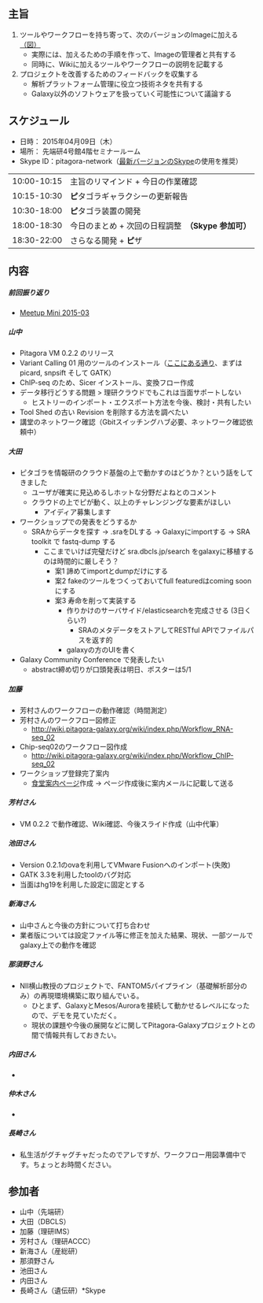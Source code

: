 主旨
----

1.  ツールやワークフローを持ち寄って、次のバージョンのImageに加える [（図）](http://www.pitagora-galaxy.org/_/rsrc/1416890873801/about/about_overview.png)
    -   実際には、加えるための手順を作って、Imageの管理者と共有する
    -   同時に、Wikiに加えるツールやワークフローの説明を記載する
2.  プロジェクトを改善するためのフィードバックを収集する
    -   解析プラットフォーム管理に役立つ技術ネタを共有する
    -   Galaxy以外のソフトウェアを扱っていく可能性について議論する

スケジュール
------------

-   日時： 2015年04月09日（木）
-   場所： 先端研4号館4階セミナールーム
-   Skype ID：pitagora-network（[最新バージョンのSkype](http://www.skype.com/ja/)の使用を推奨）

|             |                                                     |
|-------------|-----------------------------------------------------|
| 10:00-10:15 | 主旨のリマインド + 今日の作業確認                   |
| 10:15-10:30 | **ピ**タゴラギャラクシーの更新報告                  |
| 10:30-18:00 | **ピ**タゴラ装置の開発                              |
| 18:00-18:30 | 今日のまとめ + 次回の日程調整　**（Skype 参加可）** |
| 18:30-22:00 | さらなる開発 + **ピ**ザ                             |

内容
----

##### 前回振り返り

-   [Meetup Mini 2015-03](/Meetup_Mini_2015-03 "wikilink")

##### 山中

-   Pitagora VM 0.2.2 のリリース
-   Variant Calling 01 用のツールのインストール（[ここにある通り](/Admin_Variant_Calling_01 "wikilink")、まずは picard, snpsift そして GATK）
-   ChIP-seq のため、Sicer インストール、変換フロー作成
-   データ移行どうする問題 &gt; 理研クラウドでもこれは当面サポートしない
    -   ヒストリーのインポート・エクスポート方法を今後、検討・共有したい
-   Tool Shed の古い Revision を削除する方法を調べたい
-   講堂のネットワーク確認（Gbitスイッチングハブ必要、ネットワーク確認依頼中）

##### 大田

-   ピタゴラを情報研のクラウド基盤の上で動かすのはどうか？という話をしてきました
    -   ユーザが確実に見込めるしホットな分野だよねとのコメント
    -   クラウドの上でピが動く、以上のチャレンジングな要素がほしい
        -   アイディア募集します
-   ワークショップでの発表をどうするか
    -   SRAからデータを探す -&gt; .sraをDLする -&gt; Galaxyにimportする -&gt; SRA toolkit で fastq-dump する
        -   ここまでいけば完璧だけど sra.dbcls.jp/search をgalaxyに移植するのは時間的に厳しそう？
            -   案1 諦めてimportとdumpだけにする
            -   案2 fakeのツールをつくっておいてfull featuredはcoming soonにする
            -   案3 寿命を削って実装する
                -   作りかけのサーバサイド/elasticsearchを完成させる (3日くらい?)
                    -   SRAのメタデータをストアしてRESTful APIでファイルパスを返す的
                -   galaxyの方のUIを書く
-   Galaxy Community Conference で発表したい
    -   abstract締め切りが口頭発表は明日、ポスターは5/1

##### 加藤

-   芳村さんのワークフローの動作確認（時間測定）
-   芳村さんのワークフロー図修正
    -   <http://wiki.pitagora-galaxy.org/wiki/index.php/Workflow_RNA-seq_02>
-   Chip-seq02のワークフロー図作成
    -   <http://wiki.pitagora-galaxy.org/wiki/index.php/Workflow_ChIP-seq_02>
-   ワークショップ登録完了案内
    -   [食堂案内ページ](http://wiki.pitagora-galaxy.org/wiki/index.php/RCAST_Map)作成 -&gt; ページ作成後に案内メールに記載して送る

##### 芳村さん

-   VM 0.2.2 で動作確認、Wiki確認、今後スライド作成（山中代筆）

##### 池田さん

-   Version 0.2.1のovaを利用してVMware Fusionへのインポート(失敗)
-   GATK 3.3を利用したtoolのバグ対応
-   当面はhg19を利用した設定に固定とする

##### 新海さん

-   山中さんと今後の方針について打ち合わせ
-   業者版については設定ファイル等に修正を加えた結果、現状、一部ツールでgalaxy上での動作を確認

##### 那須野さん

-   NII横山教授のプロジェクトで、FANTOM5パイプライン（基礎解析部分のみ）の再現環境構築に取り組んでいる。
    -   ひとまず、GalaxyとMesos/Auroraを接続して動かせるレベルになったので、デモを見ていただく。
    -   現状の課題や今後の展開などに関してPitagora-Galaxyプロジェクトとの間で情報共有しておきたい。

##### 内田さん

-

##### 仲木さん

-

##### 長崎さん

-   私生活がグチャグチャだったのでアレですが、ワークフロー用図準備中です。ちょっとお時間ください。

参加者
------

-   山中（先端研）
-   大田（DBCLS）
-   加藤（理研IMS）
-   芳村さん（理研ACCC）
-   新海さん（産総研）
-   那須野さん
-   池田さん
-   内田さん
-   長崎さん（遺伝研）\*Skype
